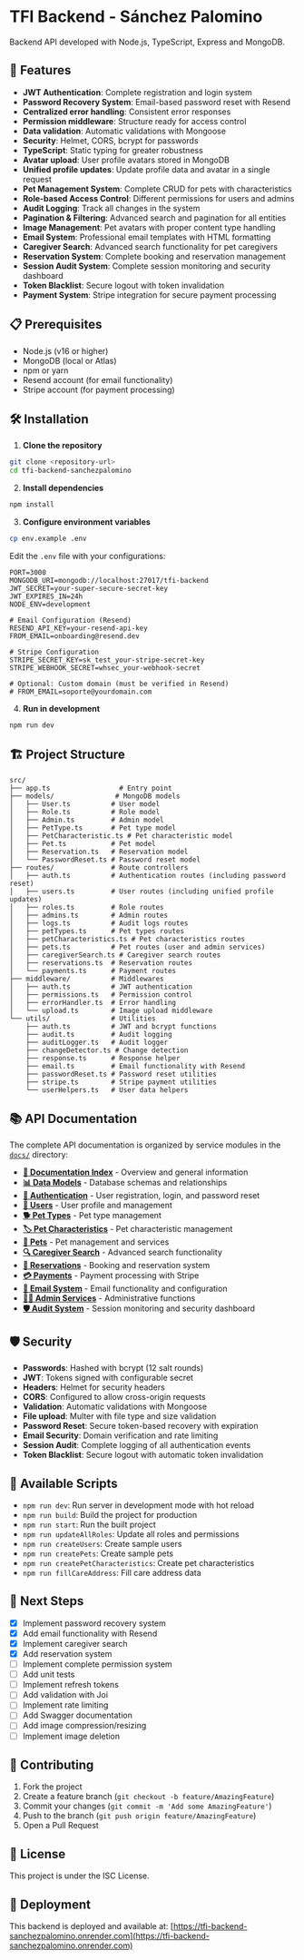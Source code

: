 # TFI Backend - Sánchez Palomino

Backend API developed with Node.js, TypeScript, Express and MongoDB.

## 🚀 Features

- **JWT Authentication**: Complete registration and login system
- **Password Recovery System**: Email-based password reset with Resend
- **Centralized error handling**: Consistent error responses
- **Permission middleware**: Structure ready for access control
- **Data validation**: Automatic validations with Mongoose
- **Security**: Helmet, CORS, bcrypt for passwords
- **TypeScript**: Static typing for greater robustness
- **Avatar upload**: User profile avatars stored in MongoDB
- **Unified profile updates**: Update profile data and avatar in a single request
- **Pet Management System**: Complete CRUD for pets with characteristics
- **Role-based Access Control**: Different permissions for users and admins
- **Audit Logging**: Track all changes in the system
- **Pagination & Filtering**: Advanced search and pagination for all entities
- **Image Management**: Pet avatars with proper content type handling
- **Email System**: Professional email templates with HTML formatting
- **Caregiver Search**: Advanced search functionality for pet caregivers
- **Reservation System**: Complete booking and reservation management
- **Session Audit System**: Complete session monitoring and security dashboard
- **Token Blacklist**: Secure logout with token invalidation
- **Payment System**: Stripe integration for secure payment processing

## 📋 Prerequisites

- Node.js (v16 or higher)
- MongoDB (local or Atlas)
- npm or yarn
- Resend account (for email functionality)
- Stripe account (for payment processing)

## 🛠️ Installation

1. **Clone the repository**
```bash
git clone <repository-url>
cd tfi-backend-sanchezpalomino
```

2. **Install dependencies**
```bash
npm install
```

3. **Configure environment variables**
```bash
cp env.example .env
```

Edit the `.env` file with your configurations:
```env
PORT=3000
MONGODB_URI=mongodb://localhost:27017/tfi-backend
JWT_SECRET=your-super-secure-secret-key
JWT_EXPIRES_IN=24h
NODE_ENV=development

# Email Configuration (Resend)
RESEND_API_KEY=your-resend-api-key
FROM_EMAIL=onboarding@resend.dev

# Stripe Configuration
STRIPE_SECRET_KEY=sk_test_your-stripe-secret-key
STRIPE_WEBHOOK_SECRET=whsec_your-webhook-secret

# Optional: Custom domain (must be verified in Resend)
# FROM_EMAIL=soporte@yourdomain.com
```

4. **Run in development**
```bash
npm run dev
```

## 🏗️ Project Structure

```
src/
├── app.ts                 # Entry point
├── models/               # MongoDB models
│   ├── User.ts          # User model
│   ├── Role.ts          # Role model
│   ├── Admin.ts         # Admin model
│   ├── PetType.ts       # Pet type model
│   ├── PetCharacteristic.ts # Pet characteristic model
│   ├── Pet.ts           # Pet model
│   ├── Reservation.ts   # Reservation model
│   └── PasswordReset.ts # Password reset model
├── routes/              # Route controllers
│   ├── auth.ts          # Authentication routes (including password reset)
│   ├── users.ts         # User routes (including unified profile updates)
│   ├── roles.ts         # Role routes
│   ├── admins.ts        # Admin routes
│   ├── logs.ts          # Audit logs routes
│   ├── petTypes.ts      # Pet types routes
│   ├── petCharacteristics.ts # Pet characteristics routes
│   ├── pets.ts          # Pet routes (user and admin services)
│   ├── caregiverSearch.ts # Caregiver search routes
│   ├── reservations.ts  # Reservation routes
│   └── payments.ts      # Payment routes
├── middleware/          # Middlewares
│   ├── auth.ts          # JWT authentication
│   ├── permissions.ts   # Permission control
│   ├── errorHandler.ts  # Error handling
│   └── upload.ts        # Image upload middleware
└── utils/               # Utilities
    ├── auth.ts          # JWT and bcrypt functions
    ├── audit.ts         # Audit logging
    ├── auditLogger.ts   # Audit logger
    ├── changeDetector.ts # Change detection
    ├── response.ts      # Response helper
    ├── email.ts         # Email functionality with Resend
    ├── passwordReset.ts # Password reset utilities
    ├── stripe.ts        # Stripe payment utilities
    └── userHelpers.ts   # User data helpers
```

## 📚 API Documentation

The complete API documentation is organized by service modules in the [`docs/`](./docs/) directory:

- **[📖 Documentation Index](./docs/README.md)** - Overview and general information
- **[📊 Data Models](./docs/models.md)** - Database schemas and relationships
- **[🔐 Authentication](./docs/authentication.md)** - User registration, login, and password reset
- **[👥 Users](./docs/users.md)** - User profile and management
- **[🐕 Pet Types](./docs/pet-types.md)** - Pet type management
- **[🏷️ Pet Characteristics](./docs/pet-characteristics.md)** - Pet characteristic management
- **[🐾 Pets](./docs/pets.md)** - Pet management and services
- **[🔍 Caregiver Search](./docs/caregiver-search.md)** - Advanced search functionality
- **[📅 Reservations](./docs/reservations.md)** - Booking and reservation system
- **[💳 Payments](./docs/payments.md)** - Payment processing with Stripe
- **[📧 Email System](./docs/emails.md)** - Email functionality and configuration
- **[👨‍💼 Admin Services](./docs/admin.md)** - Administrative functions
- **[🛡️ Audit System](./docs/audit.md)** - Session monitoring and security dashboard

## 🛡️ Security

- **Passwords**: Hashed with bcrypt (12 salt rounds)
- **JWT**: Tokens signed with configurable secret
- **Headers**: Helmet for security headers
- **CORS**: Configured to allow cross-origin requests
- **Validation**: Automatic validations with Mongoose
- **File upload**: Multer with file type and size validation
- **Password Reset**: Secure token-based recovery with expiration
- **Email Security**: Domain verification and rate limiting
- **Session Audit**: Complete logging of all authentication events
- **Token Blacklist**: Secure logout with automatic token invalidation

## 📝 Available Scripts

- `npm run dev`: Run server in development mode with hot reload
- `npm run build`: Build the project for production
- `npm run start`: Run the built project
- `npm run updateAllRoles`: Update all roles and permissions
- `npm run createUsers`: Create sample users
- `npm run createPets`: Create sample pets
- `npm run createPetCharacteristics`: Create pet characteristics
- `npm run fillCareAddress`: Fill care address data

## 📝 Next Steps

- [x] Implement password recovery system
- [x] Add email functionality with Resend
- [x] Implement caregiver search
- [x] Add reservation system
- [ ] Implement complete permission system
- [ ] Add unit tests
- [ ] Implement refresh tokens
- [ ] Add validation with Joi
- [ ] Implement rate limiting
- [ ] Add Swagger documentation
- [ ] Add image compression/resizing
- [ ] Implement image deletion

## 🤝 Contributing

1. Fork the project
2. Create a feature branch (`git checkout -b feature/AmazingFeature`)
3. Commit your changes (`git commit -m 'Add some AmazingFeature'`)
4. Push to the branch (`git push origin feature/AmazingFeature`)
5. Open a Pull Request

## 📄 License

This project is under the ISC License.

## 🚀 Deployment

This backend is deployed and available at: [https://tfi-backend-sanchezpalomino.onrender.com](https://tfi-backend-sanchezpalomino.onrender.com)